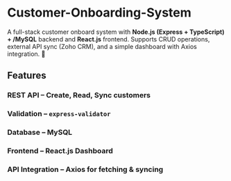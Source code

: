 # Customer-Onboarding-System



A full-stack customer onboard system with **Node.js (Express + TypeScript) + /MySQL** backend and **React.js** frontend. Supports CRUD operations, external API sync (Zoho CRM), and a simple dashboard with Axios integration. 🚀  

## Features  
###  **REST API** – Create, Read, Sync customers  
###  **Validation** – `express-validator`  
###  **Database** – MySQL  
###  **Frontend** – React.js Dashboard  
###  **API Integration** – Axios for fetching & syncing  


